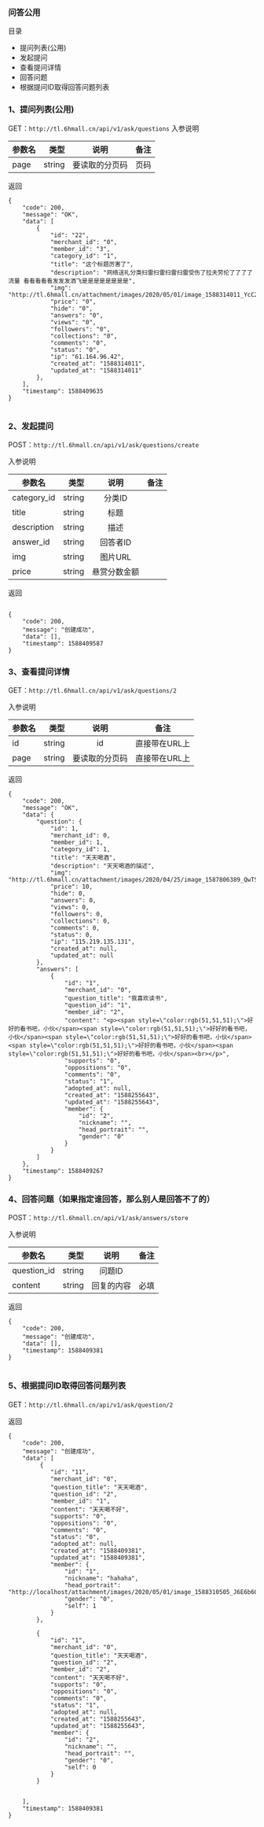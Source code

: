 ### 问答公用
目录

- 提问列表(公用)
- 发起提问
- 查看提问详情
- 回答问题
- 根据提问ID取得回答问题列表

### 1、提问列表(公用)

GET：`http://tl.6hmall.cn/api/v1/ask/questions`
入参说明

| 参数名        | 类型   |  说明  |备注|
| --------   | -----:  | :----:  |:----: |
| page      | string   |   要读取的分页码     |页码 |

返回

```
{
    "code": 200,
    "message": "OK",
    "data": [
        {
            "id": "22",
            "merchant_id": "0",
            "member_id": "3",
            "category_id": "1",
            "title": "这个标题厉害了",
            "description": "网络送礼分类扫雷扫雷扫雷扫雷受伤了拉夫劳伦了了了了流量 看看看看看发发发洒飞是是是是是是是是",
            "img": "http://tl.6hmall.cn/attachment/images/2020/05/01/image_1588314011_YcC2TeUv.png",
            "price": "0",
            "hide": "0",
            "answers": "0",
            "views": "0",
            "followers": "0",
            "collections": "0",
            "comments": "0",
            "status": "0",
            "ip": "61.164.96.42",
            "created_at": "1588314011",
            "updated_at": "1588314011"
        },
    ],
    "timestamp": 1588409635
}


```


### 2、发起提问

POST：`http://tl.6hmall.cn/api/v1/ask/questions/create`

入参说明

| 参数名        | 类型   |  说明  |备注|
| --------   | -----:  | :----:  |:----: |
| category_id      | string   |   分类ID     ||
| title       | string   |   标题     ||
| description	      | string   |   描述    ||
| answer_id		      | string   |   回答者ID     ||
| img		      | string   |   图片URL     ||
| price				      | string   |   悬赏分数金额     |  |

返回

```

{
    "code": 200,
    "message": "创建成功",
    "data": [],
    "timestamp": 1588409587
}
```

### 3、查看提问详情
GET：`http://tl.6hmall.cn/api/v1/ask/questions/2`

入参说明

| 参数名        | 类型   |  说明  |备注|
| --------   | -----:  | :----:  |:----: |
| id      | string   |   id     |直接带在URL上|
| page       | string   |   要读取的分页码     |直接带在URL上|

返回

```
{
    "code": 200,
    "message": "OK",
    "data": {
        "question": {
            "id": 1,
            "merchant_id": 0,
            "member_id": 1,
            "category_id": 1,
            "title": "天天喝酒",
            "description": "天天喝酒的描述",
            "img": "http://tl.6hmall.cn/attachment/images/2020/04/25/image_1587806389_QwTStjlc.jpg",
            "price": 10,
            "hide": 0,
            "answers": 0,
            "views": 0,
            "followers": 0,
            "collections": 0,
            "comments": 0,
            "status": 0,
            "ip": "115.219.135.131",
            "created_at": null,
            "updated_at": null
        },
        "answers": [
            {
                "id": "1",
                "merchant_id": "0",
                "question_title": "我喜欢读书",
                "question_id": "1",
                "member_id": "2",
                "content": "<p><span style=\"color:rgb(51,51,51);\">好好的看书吧，小伙</span><span style=\"color:rgb(51,51,51);\">好好的看书吧，小伙</span><span style=\"color:rgb(51,51,51);\">好好的看书吧，小伙</span><span style=\"color:rgb(51,51,51);\">好好的看书吧，小伙</span><span style=\"color:rgb(51,51,51);\">好好的看书吧，小伙</span><br></p>",
                "supports": "0",
                "oppositions": "0",
                "comments": "0",
                "status": "1",
                "adopted_at": null,
                "created_at": "1588255643",
                "updated_at": "1588255643",
                "member": {
                    "id": "2",
                    "nickname": "",
                    "head_portrait": "",
                    "gender": "0"
                }
            }
        ]
    },
    "timestamp": 1588409267
}
```

### 4、回答问题（如果指定谁回答，那么别人是回答不了的）
POST：`http://tl.6hmall.cn/api/v1/ask/answers/store`

入参说明

| 参数名        | 类型   |  说明  |备注|
| --------   | -----:  | :----:  |:----: |
| question_id      | string   |   问题ID    ||
| content       | string   |   回复的内容     |必填|
返回

```
{
    "code": 200,
    "message": "创建成功",
    "data": [],
    "timestamp": 1588409381
}


```
###  5、根据提问ID取得回答问题列表

GET：`http://tl.6hmall.cn/api/v1/ask/question/2`

返回

```
{
    "code": 200,
    "message": "创建成功",
    "data": [
         {
            "id": "11",
            "merchant_id": "0",
            "question_title": "天天喝酒",
            "question_id": "2",
            "member_id": "1",
            "content": "天天喝不好",
            "supports": "0",
            "oppositions": "0",
            "comments": "0",
            "status": "0",
            "adopted_at": null,
            "created_at": "1588409381",
            "updated_at": "1588409381",
            "member": {
                "id": "1",
                "nickname": "hahaha",
                "head_portrait": "http://localhost/attachment/images/2020/05/01/image_1588310505_J6E6b60u.jpg",
                "gender": "0",
                "self": 1
            }
        },  
        
        {
            "id": "1",
            "merchant_id": "0",
            "question_title": "天天喝酒",
            "question_id": "2",
            "member_id": "2",
            "content": "天天喝不好",
            "supports": "0",
            "oppositions": "0",
            "comments": "0",
            "status": "1",
            "adopted_at": null,
            "created_at": "1588255643",
            "updated_at": "1588255643",
            "member": {
                "id": "2",
                "nickname": "",
                "head_portrait": "",
                "gender": "0",
                "self": 0
            }
        }        
        
    
    ],
    "timestamp": 1588409381
}


```


